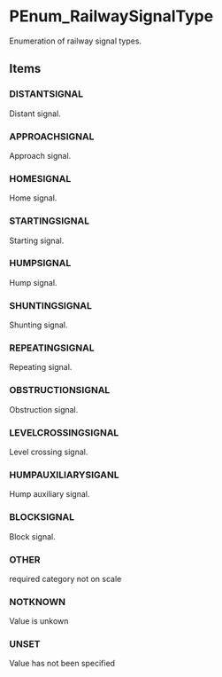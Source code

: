 # PEnum_RailwaySignalType

Enumeration of railway signal types.

## Items

### DISTANTSIGNAL
Distant signal.

### APPROACHSIGNAL
Approach signal.

### HOMESIGNAL
Home signal.

### STARTINGSIGNAL
Starting signal.

### HUMPSIGNAL
Hump signal.

### SHUNTINGSIGNAL
Shunting signal.

### REPEATINGSIGNAL
Repeating signal.

### OBSTRUCTIONSIGNAL
Obstruction signal.

### LEVELCROSSINGSIGNAL
Level crossing signal.

### HUMPAUXILIARYSIGANL
Hump auxiliary signal.

### BLOCKSIGNAL
Block signal.

### OTHER
required category not on scale

### NOTKNOWN
Value is unkown

### UNSET
Value has not been specified
